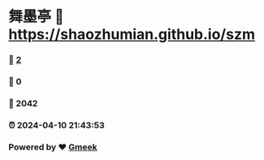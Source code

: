 # 舞墨亭 :link: https://shaozhumian.github.io/szm 
### :page_facing_up: [2](https://shaozhumian.github.io/szm/tag.html) 
### :speech_balloon: 0 
### :hibiscus: 2042 
### :alarm_clock: 2024-04-10 21:43:53 
### Powered by :heart: [Gmeek](https://github.com/Meekdai/Gmeek)
